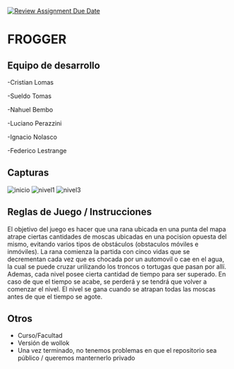 [![Review Assignment Due Date](https://classroom.github.com/assets/deadline-readme-button-24ddc0f5d75046c5622901739e7c5dd533143b0c8e959d652212380cedb1ea36.svg)](https://classroom.github.com/a/a9iMdRt8)
# FROGGER

## Equipo de desarrollo

-Cristian Lomas

-Sueldo Tomas

-Nahuel Bembo

-Luciano Perazzini

-Ignacio Nolasco

-Federico Lestrange

## Capturas
![inicio](https://github.com/algo1unsam/tp-game-s2-frogger/assets/142063685/177ce1ea-9ba1-474b-afc6-13ec57d28d50)
![nivel1](https://github.com/algo1unsam/tp-game-s2-frogger/assets/142063685/48114887-1bf8-4e98-b00c-74266890d23d)
![nivel3](https://github.com/algo1unsam/tp-game-s2-frogger/assets/142063685/4c60abe4-94c9-40b2-896d-665afb1ccf49)





## Reglas de Juego / Instrucciones

El objetivo del juego es hacer que una rana ubicada en una punta del mapa atrape ciertas cantidades de moscas ubicadas
en una pocision opuesta del mismo, evitando varios tipos de obstáculos (obstaculos móviles e inmóviles). La rana comienza
la partida con cinco vidas que se decrementan cada vez que es chocada por un automovil o cae en el agua, la cual se puede
cruzar urilizando los troncos o tortugas que pasan por allí. Ademas, cada nivel posee cierta cantidad de tiempo para ser superado.
En caso de que el tiempo se acabe, se perderá y se tendrá que volver a comenzar el nivel.
El nivel se gana cuando se atrapan todas las moscas antes de que el tiempo se agote.


## Otros

- Curso/Facultad
- Versión de wollok
- Una vez terminado, no tenemos problemas en que el repositorio sea público / queremos manternerlo privado
